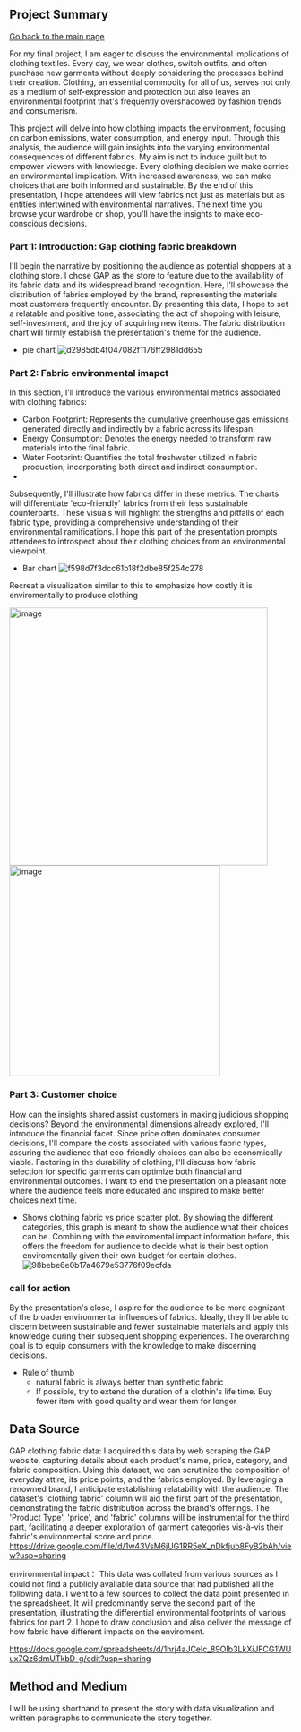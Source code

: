 ## Project Summary 

[Go back to the main page](/README.md)

For my final project, I am eager to discuss the environmental implications of clothing textiles. Every day, we wear clothes, switch outfits, and often purchase new garments without deeply considering the processes behind their creation. Clothing, an essential commodity for all of us, serves not only as a medium of self-expression and protection but also leaves an environmental footprint that's frequently overshadowed by fashion trends and consumerism.

This project will delve into how clothing impacts the environment, focusing on carbon emissions, water consumption, and energy input. Through this analysis, the audience will gain insights into the varying environmental consequences of different fabrics. My aim is not to induce guilt but to empower viewers with knowledge. Every clothing decision we make carries an environmental implication. With increased awareness, we can make choices that are both informed and sustainable. By the end of this presentation, I hope attendees will view fabrics not just as materials but as entities intertwined with environmental narratives. The next time you browse your wardrobe or shop, you'll have the insights to make eco-conscious decisions.



### Part 1: Introduction:  Gap clothing fabric breakdown 
I'll begin the narrative by positioning the audience as potential shoppers at a clothing store. I chose GAP as the store to feature due to the availability of its fabric data and its widespread brand recognition. Here, I'll showcase the distribution of fabrics employed by the brand, representing the materials most customers frequently encounter. By presenting this data, I hope to set a relatable and positive tone, associating the act of shopping with leisure, self-investment, and the joy of acquiring new items. The fabric distribution chart will firmly establish the presentation's theme for the audience.

- pie chart
  ![d2985db4f047082f1176ff2981dd655](https://github.com/YLtryingcode/Yilin-Lyu-portfolio/assets/122923571/3fcff8e2-3141-4dd6-90ba-00d83d0a96a7)




###  Part 2: Fabric environmental imapct 
In this section, I'll introduce the various environmental metrics associated with clothing fabrics:

- Carbon Footprint: Represents the cumulative greenhouse gas emissions generated directly and indirectly by a fabric across its lifespan.
- Energy Consumption: Denotes the energy needed to transform raw materials into the final fabric.
- Water Footprint: Quantifies the total freshwater utilized in fabric production, incorporating both direct and indirect consumption.
- 
Subsequently, I'll illustrate how fabrics differ in these metrics. The charts will differentiate 'eco-friendly' fabrics from their less sustainable counterparts. These visuals will highlight the strengths and pitfalls of each fabric type, providing a comprehensive understanding of their environmental ramifications. I hope this part of the presentation prompts attendees to introspect about their clothing choices from an environmental viewpoint.

- Bar chart
![f598d7f3dcc61b18f2dbe85f254c278](https://github.com/YLtryingcode/Yilin-Lyu-portfolio/assets/122923571/09f3fb76-400b-4304-ba9c-6cf47d2aa7c9)


Recreat a visualization similar to this to emphasize how costly it is enviromentally to produce clothing 

<img width="461" alt="image" src="https://github.com/YLtryingcode/Yilin-Lyu-portfolio/assets/122923571/2b13519e-e280-4fa5-a74c-7cab1beca081">
<img width="376" alt="image" src="https://github.com/YLtryingcode/Yilin-Lyu-portfolio/assets/122923571/706ac683-b6c4-49da-9bcd-834f4a831fc8">






### Part 3: Customer choice 
How can the insights shared assist customers in making judicious shopping decisions? Beyond the environmental dimensions already explored, I'll introduce the financial facet. Since price often dominates consumer decisions, I'll compare the costs associated with various fabric types, assuring the audience that eco-friendly choices can also be economically viable. Factoring in the durability of clothing, I'll discuss how fabric selection for specific garments can optimize both financial and environmental outcomes.
I want to end the presentation on a pleasant note where the audience feels more educated and inspired to make better choices next time. 

- Shows clothing fabric vs price scatter plot. By showing the different categories, this graph is meant to show the audience what their choices can be. Combining with the enviromental impact information before, this offers the freedom for audience to decide what is their best option enviromentally given their own budget for certain clothes. 
![98bebe6e0b17a4679e53776f09ecfda](https://github.com/YLtryingcode/Yilin-Lyu-portfolio/assets/122923571/0cf70496-58de-411b-8495-c4695adc0ccd)



### call for action
By the presentation's close, I aspire for the audience to be more cognizant of the broader environmental influences of fabrics. Ideally, they'll be able to discern between sustainable and fewer sustainable materials and apply this knowledge during their subsequent shopping experiences. The overarching goal is to equip consumers with the knowledge to make discerning decisions.
- Rule of thumb
    - natural fabric is always better than synthetic fabric
    - If possible, try to extend the duration of a clothin's life time. Buy fewer item with good quality and wear them for longer 

## Data Source 

GAP clothing fabric data: 
I acquired this data by web scraping the GAP website, capturing details about each product's name, price, category, and fabric composition. Using this dataset, we can scrutinize the composition of everyday attire, its price points, and the fabrics employed. By leveraging a renowned brand, I anticipate establishing relatability with the audience. The dataset's 'clothing fabric' column will aid the first part of the presentation, demonstrating the fabric distribution across the brand's offerings. The 'Product Type', 'price', and 'fabric' columns will be instrumental for the third part, facilitating a deeper exploration of garment categories vis-à-vis their fabric's environmental score and price.
https://drive.google.com/file/d/1w43VsM6jUG1RR5eX_nDkfjub8FyB2bAh/view?usp=sharing


environmental impact： 
This data was collated from various sources as I could not find a publicly avaliable data source that had published all the following data. I went to a few sources to collect the data point presented in the spreadsheet. It will predominantly serve the second part of the presentation, illustrating the differential environmental footprints of various fabrics for part 2. I hope to draw conclusion  and also deliver the message of how fabric have different impacts on the enviroment. 

https://docs.google.com/spreadsheets/d/1hrj4aJCeIc_89OIb3LkXiJFCG1WUux7Qz6dmUTkbD-g/edit?usp=sharing

## Method and Medium 
I will be using shorthand to present the story with data visualization  and written paragraphs to communicate the story together. 
